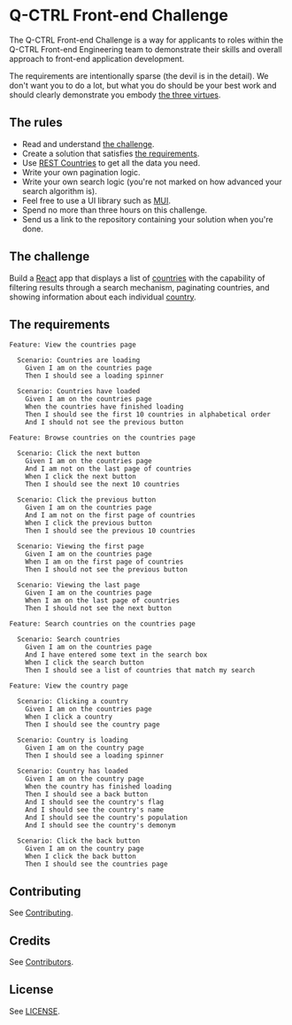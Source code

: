 # Q-CTRL Front-end Challenge

The Q-CTRL Front-end Challenge is a way for applicants to roles within the Q-CTRL Front-end Engineering team to demonstrate their skills and overall approach to front-end application development.

The requirements are intentionally sparse (the devil is in the detail). We don't want you to do a lot, but what you do should be your best work and should clearly demonstrate you embody [the three virtues](https://thethreevirtues.com/).

## The rules

- Read and understand [the challenge](#the-challenge).
- Create a solution that satisfies [the requirements](#the-requirements).
- Use [REST Countries](https://restcountries.com/) to get all the data you need.
- Write your own pagination logic.
- Write your own search logic (you're not marked on how advanced your search algorithm is).
- Feel free to use a UI library such as [MUI](https://mui.com/).
- Spend no more than three hours on this challenge.
- Send us a link to the repository containing your solution when you're done.

## The challenge

Build a [React](https://reactjs.org/) app that displays a list of [countries](https://github.com/qctrl/front-end-challenge/blob/master/assets/countries.png) with the capability of filtering results through a search mechanism, paginating countries, and showing information about each individual [country](https://github.com/qctrl/front-end-challenge/blob/master/assets/country.png).

## The requirements

```
Feature: View the countries page

  Scenario: Countries are loading
    Given I am on the countries page
    Then I should see a loading spinner

  Scenario: Countries have loaded
    Given I am on the countries page
    When the countries have finished loading
    Then I should see the first 10 countries in alphabetical order
    And I should not see the previous button

Feature: Browse countries on the countries page

  Scenario: Click the next button
    Given I am on the countries page
    And I am not on the last page of countries
    When I click the next button
    Then I should see the next 10 countries

  Scenario: Click the previous button
    Given I am on the countries page
    And I am not on the first page of countries
    When I click the previous button
    Then I should see the previous 10 countries

  Scenario: Viewing the first page
    Given I am on the countries page
    When I am on the first page of countries
    Then I should not see the previous button

  Scenario: Viewing the last page
    Given I am on the countries page
    When I am on the last page of countries
    Then I should not see the next button

Feature: Search countries on the countries page

  Scenario: Search countries
    Given I am on the countries page
    And I have entered some text in the search box
    When I click the search button
    Then I should see a list of countries that match my search

Feature: View the country page

  Scenario: Clicking a country
    Given I am on the countries page
    When I click a country
    Then I should see the country page

  Scenario: Country is loading
    Given I am on the country page
    Then I should see a loading spinner

  Scenario: Country has loaded
    Given I am on the country page
    When the country has finished loading
    Then I should see a back button
    And I should see the country's flag
    And I should see the country's name
    And I should see the country's population
    And I should see the country's demonym

  Scenario: Click the back button
    Given I am on the country page
    When I click the back button
    Then I should see the countries page 
```

## Contributing

See [Contributing](https://github.com/qctrl/.github/blob/master/CONTRIBUTING.md).

## Credits

See [Contributors](https://github.com/qctrl/front-end-challenge/graphs/contributors).

## License

See [LICENSE](https://github.com/qctrl/front-end-challenge/blob/master/LICENSE).
